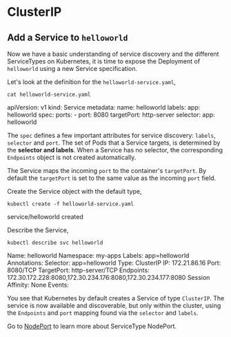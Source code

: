 # ClusterIP

## Add a Service to `helloworld`

Now we have a basic understanding of service discovery and the different ServiceTypes on Kubernetes, it is time to expose the Deployment of `helloworld` using a new Service specification. 

Let's look at the definition for the `helloworld-service.yaml`,

```execute
cat helloworld-service.yaml
```

  apiVersion: v1
  kind: Service
  metadata:
    name: helloworld
    labels:
      app: helloworld
  spec:
    ports:
    - port: 8080
      targetPort: http-server
    selector:
      app: helloworld

The `spec` defines a few important attributes for service discovery: `labels`, `selector` and `port`. The set of Pods that a Service targets, is determined by the **selector and labels**. When a Service has no selector, the corresponding `Endpoints` object is not created automatically.

The Service maps the incoming `port` to the container's `targetPort`. By default the `targetPort` is set to the same value as the incoming `port` field.

Create the Service object with the default type,

```execute
kubectl create -f helloworld-service.yaml
```

service/helloworld created

Describe the Service,

```execute
kubectl describe svc helloworld
```

Name:              helloworld
Namespace:         my-apps
Labels:            app=helloworld
Annotations:       <none>
Selector:          app=helloworld
Type:              ClusterIP
IP:                172.21.86.16
Port:              <unset>  8080/TCP
TargetPort:        http-server/TCP
Endpoints:         172.30.172.228:8080,172.30.234.176:8080,172.30.234.177:8080
Session Affinity:  None
Events:            <none>

You see that Kubernetes by default creates a Service of type `ClusterIP`. The service is now available and discoverable, but only within the cluster, using the `Endpoints` and `port` mapping found via the `selector` and `labels`.

Go to [NodePort](nodeport.md) to learn more about ServiceType NodePort.
